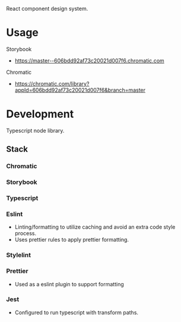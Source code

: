 React component design system.

# Usage

Storybook
- https://master--606bdd92af73c20021d007f6.chromatic.com

Chromatic
- https://chromatic.com/library?appId=606bdd92af73c20021d007f6&branch=master

# Development

Typescript node library.

## Stack

### Chromatic

### Storybook

### Typescript

### Eslint

- Linting/formatting to utilize caching and avoid an extra code style process.
- Uses prettier rules to apply prettier formatting.

### Stylelint

### Prettier

- Used as a eslint plugin to support formatting

### Jest

- Configured to run typescript with transform paths.
